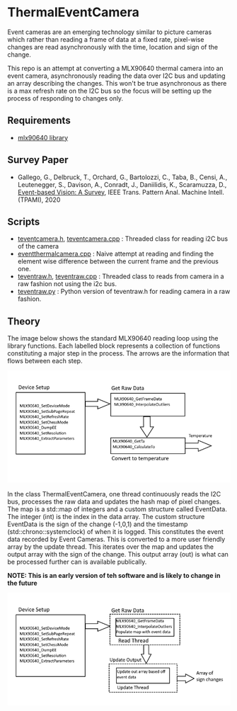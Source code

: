 # ThermalEventCamera

Event cameras are an emerging technology similar to picture cameras which rather than reading a frame of data at a fixed rate, pixel-wise changes are read asynchronously with the time, location and sign of the change.

This repo is an attempt at converting a MLX90640 thermal camera into an event camera, asynchronously reading the data over I2C bus and updating an array describing the changes. This won't be true asynchronous as there is a max refresh rate on the I2C bus so the focus will be setting up the process of responding to changes only.

## Requirements
 - [mlx90640 library](https://github.com/pimoroni/mlx90640-library)

## Survey Paper
 - Gallego, G., Delbruck, T., Orchard, G., Bartolozzi, C., Taba, B., Censi, A., Leutenegger, S., Davison, A., Conradt, J., Daniilidis, K., Scaramuzza, D.,
[Event-based Vision: A Survey](http://rpg.ifi.uzh.ch/docs/EventVisionSurvey.pdf),
IEEE Trans. Pattern Anal. Machine Intell. (TPAMI), 2020

## Scripts
 - [teventcamera.h](Scripts/teventcamera.h), [teventcamera.cpp](Scripts.teventcamera.cpp) : Threaded class for reading i2C bus of the camera
 - [eventthermalcamera.cpp](Scripts/eventthermalcamera.cpp) : Naive attempt at reading and finding the element wise difference between the current frame and the previous one.
 - [teventraw.h](Scripts/teventraw.h), [teventraw.cpp](Scripts/teventraw.cpp) : Threaded class to reads from camera in a raw fashion not using the i2c bus.
 - [teventraw.py](Scripts/teventraw.py) : Python version of teventraw.h for reading camera in a raw fashion.
 
## Theory
The image below shows the standard MLX90640 reading loop using the library functions. Each labelled block represents a collection of functions constituting a major step in the process. The arrows are the information that flows between each step.
 
![](pics/mlx90640-basic-read-loop.png)

In the class ThermalEventCamera, one thread continuously reads the I2C bus, processes the raw data and updates the hash map of pixel changes. The map is a std::map of integers and a custom structure called EventData. The integer (int) is the index in the data array. The custom structure EventData is the sign of the change (-1,0,1) and the timestamp (std::chrono::systemclock) of when it is logged. This constitutes the event data recorded by Event Cameras. This is converted to a more user friendly array by the update thread. This iterates over the map and updates the output array with the sign of the change. This output array (out) is what can be processed further can is available publically.

**NOTE: This is an early version of teh software and is likely to change in the future**

![](pics/lib-read-update-loop.png)
